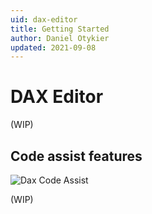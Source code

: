 ```yaml
---
uid: dax-editor
title: Getting Started
author: Daniel Otykier
updated: 2021-09-08
---
```

# DAX Editor

(WIP)

## Code assist features

![Dax Code Assist](~/images/dax-code-assist.png)

(WIP)